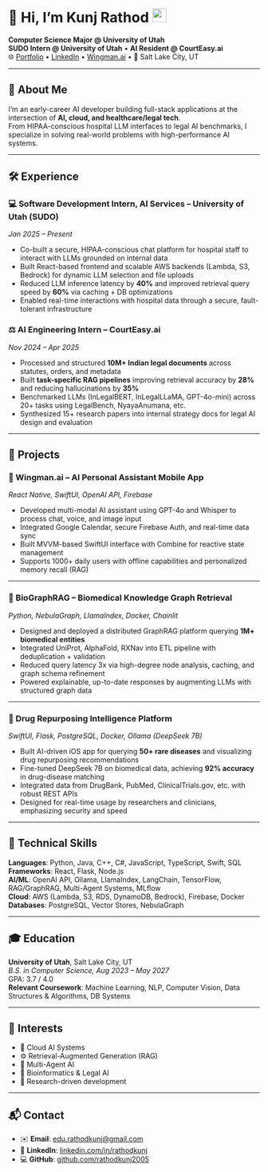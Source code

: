 # 👋 Hi, I’m Kunj Rathod <img src="https://media.giphy.com/media/hvRJCLFzcasrR4ia7z/giphy.gif" width="28">

**Computer Science Major @ University of Utah**  
**SUDO Intern @ University of Utah** • **AI Resident @ CourtEasy.ai**  
🌐 [Portfolio](https://kunjrathod.framer.ai/) • [LinkedIn](https://www.linkedin.com/in/rathodkunj/) • [Wingman.ai](https://www.wingmanai.life/) • 📍 Salt Lake City, UT  

---

## 🧠 About Me

I’m an early-career AI developer building full-stack applications at the intersection of **AI, cloud, and healthcare/legal tech**.  
From HIPAA-conscious hospital LLM interfaces to legal AI benchmarks, I specialize in solving real-world problems with high-performance AI systems.

---

## 🛠️ Experience

### 💻 Software Development Intern, AI Services – University of Utah (SUDO)  
*Jan 2025 – Present*  
- Co-built a secure, HIPAA-conscious chat platform for hospital staff to interact with LLMs grounded on internal data  
- Built React-based frontend and scalable AWS backends (Lambda, S3, Bedrock) for dynamic LLM selection and file uploads  
- Reduced LLM inference latency by **40%** and improved retrieval query speed by **60%** via caching + DB optimizations  
- Enabled real-time interactions with hospital data through a secure, fault-tolerant infrastructure  

### ⚖️ AI Engineering Intern – CourtEasy.ai  
*Nov 2024 – Apr 2025*  
- Processed and structured **10M+ Indian legal documents** across statutes, orders, and metadata  
- Built **task-specific RAG pipelines** improving retrieval accuracy by **28%** and reducing hallucinations by **35%**  
- Benchmarked LLMs (InLegalBERT, InLegalLLaMA, GPT-4o-mini) across 20+ tasks using LegalBench, NyayaAnumana, etc.  
- Synthesized 15+ research papers into internal strategy docs for legal AI design and evaluation

---

## 🚀 Projects

### 📱 Wingman.ai – AI Personal Assistant Mobile App  
*React Native, SwiftUI, OpenAI API, Firebase*  
- Developed multi-modal AI assistant using GPT-4o and Whisper to process chat, voice, and image input  
- Integrated Google Calendar, secure Firebase Auth, and real-time data sync  
- Built MVVM-based SwiftUI interface with Combine for reactive state management  
- Supports 1000+ daily users with offline capabilities and personalized memory recall (RAG)

---

### 🧬 BioGraphRAG – Biomedical Knowledge Graph Retrieval  
*Python, NebulaGraph, LlamaIndex, Docker, Chainlit*  
- Designed and deployed a distributed GraphRAG platform querying **1M+ biomedical entities**  
- Integrated UniProt, AlphaFold, RXNav into ETL pipeline with deduplication + validation  
- Reduced query latency 3x via high-degree node analysis, caching, and graph schema refinement  
- Powered explainable, up-to-date responses by augmenting LLMs with structured graph data

---

### 💊 Drug Repurposing Intelligence Platform  
*SwiftUI, Flask, PostgreSQL, Docker, Ollama (DeepSeek 7B)*  
- Built AI-driven iOS app for querying **50+ rare diseases** and visualizing drug repurposing recommendations  
- Fine-tuned DeepSeek 7B on biomedical data, achieving **92% accuracy** in drug-disease matching  
- Integrated data from DrugBank, PubMed, ClinicalTrials.gov, etc. with robust REST APIs  
- Designed for real-time usage by researchers and clinicians, emphasizing security and speed

---

## 🧰 Technical Skills

**Languages**: Python, Java, C++, C#, JavaScript, TypeScript, Swift, SQL  
**Frameworks**: React, Flask, Node.js  
**AI/ML**: OpenAI API, Ollama, LlamaIndex, LangChain, TensorFlow, RAG/GraphRAG, Multi-Agent Systems, MLflow  
**Cloud**: AWS (Lambda, S3, RDS, DynamoDB, Bedrock), Firebase, Docker  
**Databases**: PostgreSQL, Vector Stores, NebulaGraph  

---

## 🎓 Education

**University of Utah**, Salt Lake City, UT  
*B.S. in Computer Science, Aug 2023 – May 2027*  
GPA: 3.7 / 4.0  
**Relevant Coursework**: Machine Learning, NLP, Computer Vision, Data Structures & Algorithms, DB Systems

---

## 🌱 Interests

- 🧠 Cloud AI Systems  
- ⚙️ Retrieval-Augmented Generation (RAG)  
- 🤖 Multi-Agent AI  
- 🔬 Bioinformatics & Legal AI  
- 🎯 Research-driven development

---

## 📬 Contact

- ✉️ **Email**: [edu.rathodkunj@gmail.com](mailto:edu.rathodkunj@gmail.com)  
- 🔗 **LinkedIn**: [linkedin.com/in/rathodkunj](https://www.linkedin.com/in/rathodkunj/)  
- 💻 **GitHub**: [github.com/rathodkunj2005](https://github.com/rathodkunj2005)  
